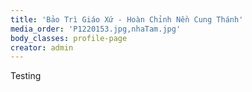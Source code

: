 ```yaml
---
title: 'Bảo Trì Giáo Xứ - Hoàn Chỉnh Nền Cung Thánh'
media_order: 'P1220153.jpg,nhaTam.jpg'
body_classes: profile-page
creator: admin
---
```


Testing